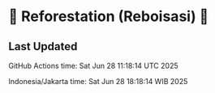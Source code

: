 
# 🌳 Reforestation (Reboisasi) 🌲

## Last Updated

GitHub Actions time: Sat Jun 28 11:18:14 UTC 2025

Indonesia/Jakarta time: Sat Jun 28 18:18:14 WIB 2025
